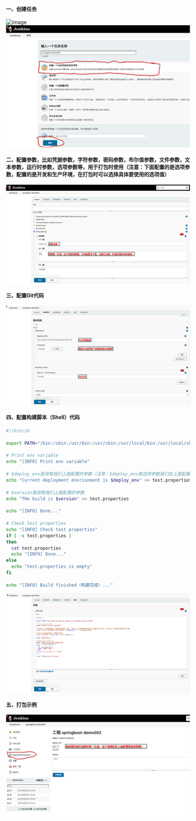 #### 一、创建任务
![image](https://github.com/firechiang/kubernetes-study/blob/master/jenkins/image/build01.PNG)
![image](https://github.com/firechiang/kubernetes-study/blob/master/jenkins/image/freestyle-job-simple01.png)

#### 二、配置参数，比如凭据参数，字符参数，密码参数，布尔值参数，文件参数，文本参数，运行时参数，选项参数等，用于打包时使用（注意：下面配置的是选项参数，配置的是开发和生产环境，在打包时可以选择具体要使用的选项值）
![image](https://github.com/firechiang/kubernetes-study/blob/master/jenkins/image/freestyle-job-simple02.png)

#### 三、配置Git代码
![image](https://github.com/firechiang/kubernetes-study/blob/master/jenkins/image/freestyle-job-simple03.png)

#### 四、配置构建脚本（Shell）代码
```bash
#!/bin/sh

export PATH="/bin:/sbin:/usr/bin:/usr/sbin:/usr/local/bin:/usr/local/sbin"

# Print env variable
echo "[INFO] Print env variable"

# $deploy_env是获取我们上面配置的参数（注意：$deploy_env是选项参数我们在上面配置了多个值，在打包时可以选择具体使用那个值）
echo "Current deployment envrionment is $deploy_env" >> test.properties

# $version是获取我们上面配置的参数
echo "THe build is $version" >> test.properties

echo "[INFO] Done..."

# Check test properties
echo "[INFO] Check test properties"
if [ -s test.properties ]
then
  cat test.properties
  echo "[INFO] Done..."
else
  echo "test.properties is empty"
fi

echo "[INFO] Build finished（构建完成）..."
```

![image](https://github.com/firechiang/kubernetes-study/blob/master/jenkins/image/freestyle-job-simple04.png)

#### 五、打包示例
![image](https://github.com/firechiang/kubernetes-study/blob/master/jenkins/image/freestyle-job-simple05.png)
